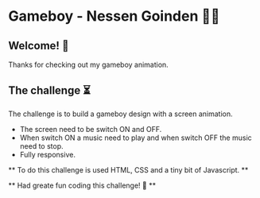 # Gameboy - Nessen Goinden 🥷🏼

## Welcome! 👋
Thanks for checking out my gameboy animation.

## The challenge ⏳
The challenge is to build a gameboy design with a screen animation.
- The screen need to be switch ON and OFF.
- When switch ON a music need to play and when switch OFF the music need to stop.
- Fully responsive.

** To do this challenge is used HTML, CSS and a tiny bit of Javascript. **

** Had greate fun coding this challenge! 🚀  ** 
